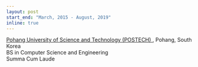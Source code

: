 ```yaml
---
layout: post
start_end: "March, 2015 - August, 2019"
inline: true
---
```


[Pohang University of Science and Technology (POSTECH)
](https://postech.ac.kr/en/), Pohang, South Korea \
BS in Computer Science and Engineering \
Summa Cum Laude
